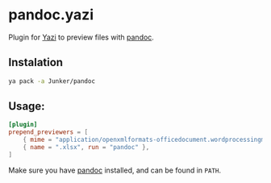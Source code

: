 # pandoc.yazi

Plugin for [Yazi](https://github.com/sxyazi/yazi) to preview files with [pandoc](https://pandoc.org/). 

## Instalation

```bash
ya pack -a Junker/pandoc
```

## Usage:

```toml
[plugin]
prepend_previewers = [
    { mime = "application/openxmlformats-officedocument.wordprocessingml.document", run = "pandoc" },
    { name = ".xlsx", run = "pandoc" },
]
```

Make sure you have [pandoc](https://pandoc.org/) installed, and can be found in `PATH`.
